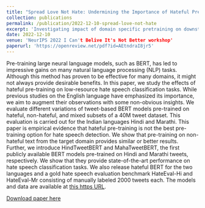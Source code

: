 ```yaml
---
title: "Spread Love Not Hate: Undermining the Importance of Hateful Pre-training for Hate Speech Detection"
collection: publications
permalink: /publication/2022-12-10-spread-love-not-hate
excerpt: 'Investigating impact of domain specific pretraining on downstream performance in Marathi.'
date: 2022-12-10
venue: 'NeurIPS 2022 I Can't Belive It's Not Better workshop'
paperurl: 'https://openreview.net/pdf?id=AEtndraI8jr5'
---
```

Pre-training large neural language models, such as BERT, has led to impressive gains on many natural language processing (NLP) tasks. Although this method has proven to be effective for many domains, it might not always provide desirable benefits. In this paper, we study the effects of hateful pre-training on low-resource hate speech classification tasks. While previous studies on the English language have emphasized its importance, we aim to augment their observations with some non-obvious insights. We evaluate different variations of tweet-based BERT models pre-trained on hateful, non-hateful, and mixed subsets of a 40M tweet dataset. This evaluation is carried out for the Indian languages Hindi and Marathi. This paper is empirical evidence that hateful pre-training is not the best pre-training option for hate speech detection. We show that pre-training on non-hateful text from the target domain provides similar or better results. Further, we introduce HindTweetBERT and MahaTweetBERT, the first publicly available BERT models pre-trained on Hindi and Marathi tweets, respectively. We show that they provide state-of-the-art performance on hate speech classification tasks. We also release hateful BERT for the two languages and a gold hate speech evaluation benchmark HateEval-Hi and HateEval-Mr consisting of manually labeled 2000 tweets each. The models and data are available at [this https URL](https://github.com/l3cube-pune/MarathiNLP).

[Download paper here](https://arxiv.org/abs/2210.04267)
